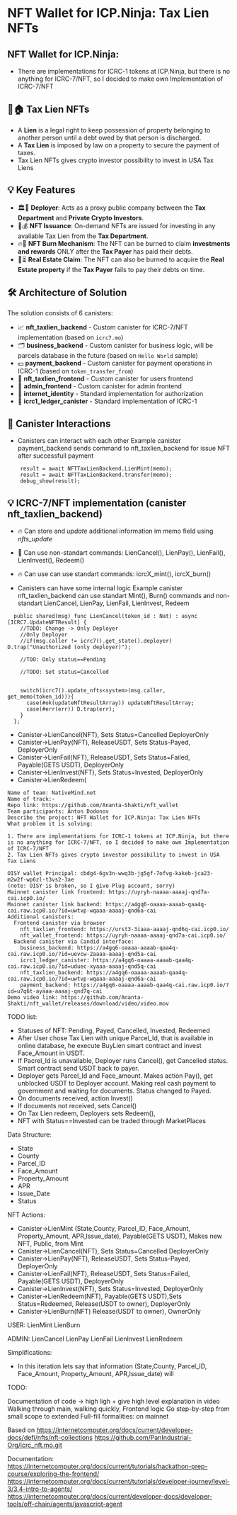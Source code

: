 # NFT Wallet for ICP.Ninja: Tax Lien NFTs

## NFT Wallet for ICP.Ninja:

- There are implementations for ICRC-1 tokens at ICP.Ninja, but there is no anything for ICRC-7/NFT, so I decided to make own Implementation of ICRC-7/NFT

## 📜🏠 Tax Lien NFTs

- A **Lien** is a legal right to keep possession of property belonging to another person until a debt owed by that person is discharged.  
- A **Tax Lien** is imposed by law on a property to secure the payment of taxes.
- Tax Lien NFTs gives crypto investor possibility to invest in USA Tax Liens


## 💡 Key Features 

- 🏛️🔗 **Deployer**: Acts as a proxy public company between the **Tax Department** and **Private Crypto Investors**. 
- 💎💰 **NFT Issuance**: On-demand NFTs are issued for investing in any available Tax Lien from the **Tax Department**.
- 🔥💸 **NFT Burn Mechanism**: The NFT can be burned to claim **investments and rewards** ONLY after the **Tax Payer** has paid their debts. 
- 🏡⏳ **Real Estate Claim**: The NFT can also be burned to acquire the **Real Estate property** if the **Tax Payer** fails to pay their debts on time.

## 🛠️ Architecture of Solution 

The solution consists of 6 canisters:
- 📈 **nft_taxlien_backend** - Custom canister for ICRC-7/NFT implementation (based on `icrc7.mo`)
- 🗂️ **business_backend** - Custom canister for business logic, will be parcels database in the future (based on `Hello World` sample)
- 💵 **payment_backend** - Custom canister for payment operations in ICRC-1 (based on `token_transfer_from`)
- 🎉 **nft_taxlien_frontend** - Custom canister for users frontend
- 🚀 **admin_frontend** - Custom canister for admin frontend
- 🔑 **internet_identity** - Standard implementation for authorization
- 📒 **icrc1_ledger_canister** - Standard implementation of ICRC-1 


## 🔄 Canister Interactions
- Canisters can interact with each other
Example canister payment_backend sends command to nft_taxlien_backend for issue NFT after successfull payment
```
    result = await NFTTaxLienBackend.LienMint(memo);
    result = await NFTTaxLienBackend.transfer(memo);
    debug_show(result);
```


## 💡 ICRC-7/NFT implementation (canister nft_taxlien_backend)
- 🔥 Can store and _update_ additional information im memo field using _nfts_update_ 
- 💎 Can use non-standart commands: LienCancel(), LienPay(), LienFail(), LienInvest(), Redeem()
- 🔥 Can use can use standart commands: icrcX_mint(), icrcX_burn()

- Canisters can have some internal logic
Example canister nft_taxlien_backend can use standart Mint(), Burn() commands and non-standart LienCancel, LienPay, LienFail, LienInvest, Redeem
```
  public shared(msg) func LienCancel(token_id : Nat) : async [ICRC7.UpdateNFTResult] {
    //TODO: Change -> Only Deployer
    //Only Deployer
    //if(msg.caller != icrc7().get_state().deployer) D.trap("Unauthorized (only deployer)");

    //TOO: Only status==Pending 

    //TODO: Set status=Cancelled


    switch(icrc7().update_nfts<system>(msg.caller, get_memo(token_id))){
      case(#ok(updateNftResultArray)) updateNftResultArray;
      case(#err(err)) D.trap(err);
    }    
  };
```


* Canister->LienCancel(NFT), Sets Status=Cancelled DeployerOnly
* Canister->LienPay(NFT), ReleaseUSDT, Sets Status-Payed, DeployerOnly
* Canister->LienFail(NFT), ReleaseUSDT, Sets Status=Failed, Payable(GETS USDT), DeployerOnly
* Canister->LienInvest(NFT), Sets Status=Invested, DeployerOnly
* Canister->LienRedeem(

 
```
Name of team: NativeMind.net
Name of track:-
Repo link: https://github.com/Ananta-Shakti/nft_wallet
Team participants: Anton Dodonov
Describe the project: NFT Wallet for ICP.Ninja: Tax Lien NFTs
What problem it is solving:

1. There are implementations for ICRC-1 tokens at ICP.Ninja, but there is no anything for ICRC-7/NFT, so I decided to make own Implementation of ICRC-7/NFT
2. Tax Lien NFTs gives crypto investor possibility to invest in USA Tax Liens

OISY wallet Principal: cbdg4-6gv3n-wwq3b-jg5gf-7ofvg-kakeb-jca23-m2w2f-wp6zl-t3vs2-3ae
(note: OISY is broken, so I give Plug account, sorry)
Mainnet canister link frontend: https://uyryh-naaaa-aaaaj-qnd7a-cai.icp0.io/
Mainnet canister link backend: https://a4gq6-oaaaa-aaaab-qaa4q-cai.raw.icp0.io/?id=uwtvp-wqaaa-aaaaj-qnd6a-cai
Additional canisters:
  Frontend canister via browser
    nft_taxlien_frontend: https://urst3-3iaaa-aaaaj-qnd6q-cai.icp0.io/
    nft_wallet_frontend: https://uyryh-naaaa-aaaaj-qnd7a-cai.icp0.io/
  Backend canister via Candid interface:
    business_backend: https://a4gq6-oaaaa-aaaab-qaa4q-cai.raw.icp0.io/?id=uevcw-2aaaa-aaaaj-qnd5a-cai
    icrc1_ledger_canister: https://a4gq6-oaaaa-aaaab-qaa4q-cai.raw.icp0.io/?id=uduec-xyaaa-aaaaj-qnd5q-cai
    nft_taxlien_backend: https://a4gq6-oaaaa-aaaab-qaa4q-cai.raw.icp0.io/?id=uwtvp-wqaaa-aaaaj-qnd6a-cai
    payment_backend: https://a4gq6-oaaaa-aaaab-qaa4q-cai.raw.icp0.io/?id=u7q6t-ayaaa-aaaaj-qnd7q-cai
Demo video link: https://github.com/Ananta-Shakti/nft_wallet/releases/download/video/video.mov
```




TODO list:
* Statuses of NFT: Pending, Payed, Cancelled, Invested, Redeemed
* After User chose Tax Lien with unique Parcel_Id, that is available in online database, he execute BuyLien smart contract and invest Face_Amount in USDT.
* If Pacrel_Id is unavailable, Deployer runs Cancel(), get Cancelled status. Smart contract send USDT back to payer.
* Deployer gets Parcel_Id and Face_amount. Makes action Pay(), get unblocked USDT to Deployer account.  Making real cash payment to government and waiting for documents. Status changed to Payed.
* On documents received, action Invest()
* If documents not received, sets Cancel()
* On Tax Lien redeem, Deployers sets Redeem(), 
* NFT with Status==Invested can be traded through MarketPlaces

Data Structure:
* State
* County
* Parcel_ID
* Face_Amount
* Property_Amount
* APR
* Issue_Date
* Status

NFT Actions:
* Canister->LienMint (State,County, Parcel_ID, Face_Amount, Property_Amount, APR,Issue_date), Payable(GETS USDT), Makes new NFT, Public, from Mint
* Canister->LienCancel(NFT), Sets Status=Cancelled DeployerOnly
* Canister->LienPay(NFT), ReleaseUSDT, Sets Status-Payed, DeployerOnly
* Canister->LienFail(NFT), ReleaseUSDT, Sets Status=Failed, Payable(GETS USDT), DeployerOnly
* Canister->LienInvest(NFT), Sets Status=Invested, DeployerOnly
* Canister->LienRedeem(NFT), Payable(GETS USDT),Sets Status=Redeemed, Release(USDT to owner), DeployerOnly
* Canister->LienBurn(NFT) Release(USDT to owner), OwnerOnly

USER:
LienMint
LienBurn

ADMIN:
LienCancel
LienPay
LienFail
LienInvest
LienRedeem


Simplifications:
* In this iteration lets say that information (State,County, Parcel_ID, Face_Amount, Property_Amount, APR,Issue_date) will



TODO:

Documentation of code -> high ligh + give high level explanation in video
Walking through main, walking quickly, Frontend logic
Go step-by-step from small scope to extended
Full-fill formalities: on mainnet
 




Based on https://internetcomputer.org/docs/current/developer-docs/defi/nfts/nft-collections https://github.com/PanIndustrial-Org/icrc_nft.mo.git

Documentation:
https://internetcomputer.org/docs/current/tutorials/hackathon-prep-course/exploring-the-frontend/
https://internetcomputer.org/docs/current/tutorials/developer-journey/level-3/3.4-intro-to-agents/
https://internetcomputer.org/docs/current/developer-docs/developer-tools/off-chain/agents/javascript-agent

